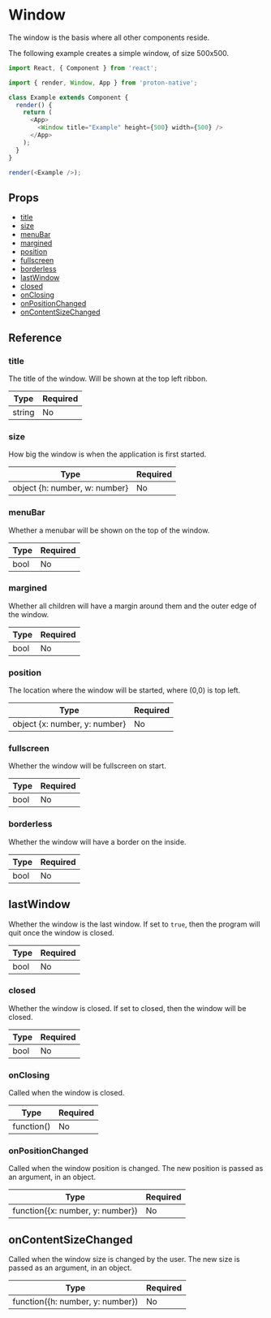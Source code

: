 # Window

The window is the basis where all other components reside.

The following example creates a simple window, of size 500x500.

```javascript
import React, { Component } from 'react';

import { render, Window, App } from 'proton-native';

class Example extends Component {
  render() {
    return (
      <App>
        <Window title="Example" height={500} width={500} />
      </App>
    );
  }
}

render(<Example />);
```

## Props

- [title](#title)
- [size](#size)
- [menuBar](#menuBar)
- [margined](#margined)
- [position](#position)
- [fullscreen](#fullscreen)
- [borderless](#borderless)
- [lastWindow](#lastWindow)
- [closed](#closed)
- [onClosing](#onClosing)
- [onPositionChanged](#onPositionChanged)
- [onContentSizeChanged](#onContentSizeChanged)

## Reference

### title

The title of the window. Will be shown at the top left ribbon.

| **Type** | **Required** |
| --- | --- |
| string | No |

### size

How big the window is when the application is first started.

| **Type** | **Required** |
| --- | --- |
| object {h: number, w: number} | No |

### menuBar

Whether a menubar will be shown on the top of the window.

| **Type** | **Required** |
| --- | --- |
| bool | No |

### margined

Whether all children will have a margin around them and the outer edge of the window.

| **Type** | **Required** |
| --- | --- |
| bool | No |

### position

The location where the window will be started, where (0,0) is top left.

| **Type** | **Required** |
| --- | --- |
| object {x: number, y: number} | No |

### fullscreen

Whether the window will be fullscreen on start.

| **Type** | **Required** |
| --- | --- |
| bool | No |

### borderless

Whether the window will have a border on the inside.

| **Type** | **Required** |
| --- | --- |
| bool | No |

## lastWindow

Whether the window is the last window. If set to `true`, then the program will quit once the window is closed.

| **Type** | **Required** |
| --- | --- |
| bool | No |

### closed

Whether the window is closed. If set to closed, then the window will be closed.

| **Type** | **Required** |
| --- | --- |
| bool | No |

### onClosing

Called when the window is closed.

| **Type** | **Required** |
| --- | --- |
| function() | No |

### onPositionChanged

Called when the window position is changed. The new position is passed as an argument, in an object.

| **Type** | **Required** |
| --- | --- |
| function({x: number, y: number}) | No |

## onContentSizeChanged

Called when the window size is changed by the user. The new size is passed as an argument, in an object.

| **Type** | **Required** |
| --- | --- |
| function({h: number, y: number}) | No |